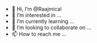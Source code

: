 - 👋 Hi, I’m @Raajmical
- 👀 I’m interested in ...
- 🌱 I’m currently learning ...
- 💞️ I’m looking to collaborate on ...
- 📫 How to reach me ...

<!---
Raajmical/Raajmical is a ✨ special ✨ repository because its `README.md` (this file) appears on your GitHub profile.
You can click the Preview link to take a look at your changes.
--->
